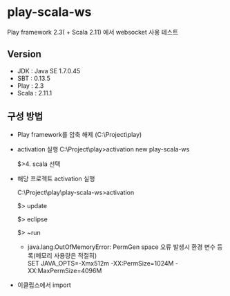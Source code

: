 play-scala-ws
=============

Play framework 2.3( + Scala 2.11) 에서 websocket 사용 테스트




## Version

- JDK : Java SE 1.7.0.45
- SBT : 0.13.5
- Play : 2.3
- Scala : 2.11.1




## 구성 방법

- Play framework를 압축 해제 (C:\Project\play)

- activation 실행 
    C:\Project\play>activation new play-scala-ws
    
    $>4. scala 선택

- 해당 프로젝트 activation 실행

    C:\Project\play\play-scala-ws>activation
    
    $> update
    
    $> eclipse
        
    $> ~run

   
   * java.lang.OutOfMemoryError: PermGen space 오류 발생시 환경 변수 등록(메모리 사용량은 적절히)   
     SET JAVA_OPTS=-Xmx512m -XX:PermSize=1024M -XX:MaxPermSize=4096M
      
     
- 이클립스에서 import









